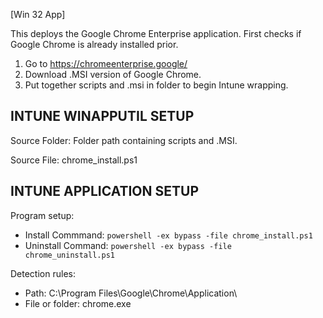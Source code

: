 [Win 32 App]

This deploys the Google Chrome Enterprise application. First checks if Google Chrome is already installed prior.   
1. Go to https://chromeenterprise.google/ 
2. Download .MSI version of Google Chrome. 
3. Put together scripts and .msi in folder to begin Intune wrapping.

**INTUNE WINAPPUTIL SETUP**
---------------------
Source Folder: Folder path containing scripts and .MSI. 

Source File: chrome_install.ps1

**INTUNE APPLICATION SETUP**
----------------------------
Program setup:
- Install Commmand: ```powershell -ex bypass -file chrome_install.ps1```
- Uninstall Command: ```powershell -ex bypass -file chrome_uninstall.ps1``` 

Detection rules:
- Path: C:\Program Files\Google\Chrome\Application\
- File or folder: chrome.exe




